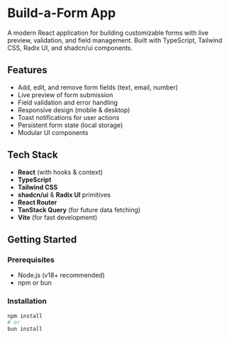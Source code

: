 # Build-a-Form App

A modern React application for building customizable forms with live preview, validation, and field management. Built with TypeScript, Tailwind CSS, Radix UI, and shadcn/ui components.

## Features

- Add, edit, and remove form fields (text, email, number)
- Live preview of form submission
- Field validation and error handling
- Responsive design (mobile & desktop)
- Toast notifications for user actions
- Persistent form state (local storage)
- Modular UI components

## Tech Stack

- **React** (with hooks & context)
- **TypeScript**
- **Tailwind CSS**
- **shadcn/ui** & **Radix UI** primitives
- **React Router**
- **TanStack Query** (for future data fetching)
- **Vite** (for fast development)

## Getting Started

### Prerequisites

- Node.js (v18+ recommended)
- npm or bun

### Installation

```sh
npm install
# or
bun install